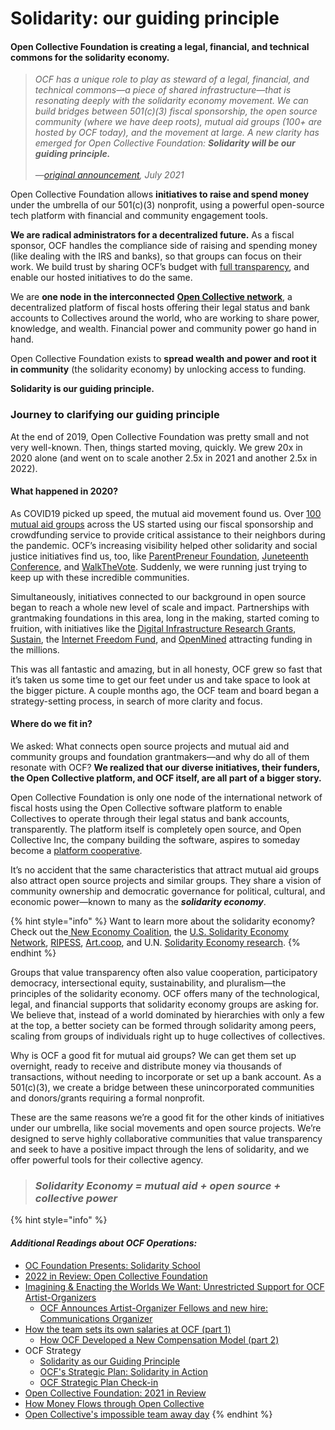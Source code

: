 # Solidarity: our guiding principle

#### Open Collective Foundation is creating a legal, financial, and technical commons for the solidarity economy. <a href="#open-collective-foundation-is-creating-a-legal-financial-and-technical-commons-for-the-solidarity-ec" id="open-collective-foundation-is-creating-a-legal-financial-and-technical-commons-for-the-solidarity-ec"></a>

> _OCF has a unique role to play as steward of a legal, financial, and technical commons—a piece of shared infrastructure—that is resonating deeply with the solidarity economy movement. We can build bridges between 501(c)(3) fiscal sponsorship, the open source community (where we have deep roots), mutual aid groups (100+ are hosted by OCF today), and the movement at large. A new clarity has emerged for Open Collective Foundation: **Solidarity will be our guiding principle.**_\
> \
> _—_[_original announcement_](https://blog.opencollective.com/solidarity-as-our-guiding-principle/)_, July 2021_

Open Collective Foundation allows **initiatives to raise and spend money** under the umbrella of our 501(c)(3) nonprofit, using a powerful open-source tech platform with financial and community engagement tools.

**We are radical administrators for a decentralized future.** As a fiscal sponsor, OCF handles the compliance side of raising and spending money (like dealing with the IRS and banks), so that groups can focus on their work. We build trust by sharing OCF’s budget with [full transparency](http://www.opencollective.com/foundation), and enable our hosted initiatives to do the same.

We are **one node in the interconnected** [**Open Collective network**](http://docs.opencollective.com/), a decentralized platform of fiscal hosts offering their legal status and bank accounts to Collectives around the world, who are working to share power, knowledge, and wealth. Financial power and community power go hand in hand.

Open Collective Foundation exists to **spread wealth and power and root it in community** (the solidarity economy) by unlocking access to funding.

**Solidarity is our guiding principle.**

### Journey to clarifying our guiding principle

At the end of 2019, Open Collective Foundation was pretty small and not very well-known. Then, things started moving, quickly. We grew 20x in 2020 alone (and went on to scale another 2.5x in 2021 and another 2.5x in 2022).

#### What happened in 2020? <a href="#what-happened" id="what-happened"></a>

As COVID19 picked up speed, the mutual aid movement found us. Over [100 mutual aid groups](https://opencollective.com/search?q=mutual+aid\&types=COLLECTIVE) across the US started using our fiscal sponsorship and crowdfunding service to provide critical assistance to their neighbors during the pandemic. OCF’s increasing visibility helped other solidarity and social justice initiatives find us, too, like [ParentPreneur Foundation](https://opencollective.com/parentpreneur-foundation/contribute), [Juneteenth Conference](https://opencollective.com/juneteenth-conference), and [WalkTheVote](https://opencollective.com/walkthevote). Suddenly, we were running just trying to keep up with these incredible communities.

Simultaneously, initiatives connected to our background in open source began to reach a whole new level of scale and impact. Partnerships with grantmaking foundations in this area, long in the making, started coming to fruition, with initiatives like the [Digital Infrastructure Research Grants](https://opencollective.com/di-grants), [Sustain](https://opencollective.com/sustain-2020-5874aeeb), the [Internet Freedom Fund](https://opencollective.com/internet-freedom-support-fund), and [OpenMined](https://www.openmined.org/) attracting funding in the millions.

This was all fantastic and amazing, but in all honesty, OCF grew so fast that it’s taken us some time to get our feet under us and take space to look at the bigger picture. A couple months ago, the OCF team and board began a strategy-setting process, in search of more clarity and focus.

#### Where do we fit in? <a href="#where-do-we-fit-in" id="where-do-we-fit-in"></a>

We asked: What connects open source projects and mutual aid and community groups and foundation grantmakers—and why do all of them resonate with OCF? **We realized that our diverse initiatives, their funders, the Open Collective platform, and OCF itself, are all part of a bigger story.**

Open Collective Foundation is only one node of the international network of fiscal hosts using the Open Collective software platform to enable Collectives to operate through their legal status and bank accounts, transparently. The platform itself is completely open source, and Open Collective Inc, the company building the software, aspires to someday become a [platform cooperative](https://www.colorado.edu/lab/medlab/2020/08/31/exit-community-community-primer).

It’s no accident that the same characteristics that attract mutual aid groups also attract open source projects and similar groups. They share a vision of community ownership and democratic governance for political, cultural, and economic power—known to many as the _**solidarity economy**_.

{% hint style="info" %}
Want to learn more about the solidarity economy? Check out the[ New Economy Coalition](https://neweconomy.net/solidarity-economy/), the [U.S. Solidarity Economy Network](https://ussen.org/webinars/), [RIPESS](http://www.ripess.org/what-is-sse/what-is-social-solidarity-economy/?lang=en), [Art.coop](https://art.coop/), and U.N. [Solidarity Economy research](https://www.ilo.org/Search5/search.do?searchWhat=solidarity+economy\&navigators=languagesnavigator%1dlanguage%1den%1den%1edatestrnavigator%1dyearstr%1d2020%1d%5e2020%24\&sortby=default\&lastDay=0\&collection=\&offset=0).
{% endhint %}

Groups that value transparency often also value cooperation, participatory democracy, intersectional equity, sustainability, and pluralism—the principles of the solidarity economy. OCF offers many of the technological, legal, and financial supports that solidarity economy groups are asking for. We believe that, instead of a world dominated by hierarchies with only a few at the top, a better society can be formed through solidarity among peers, scaling from groups of individuals right up to huge collectives of collectives.

Why is OCF a good fit for mutual aid groups? We can get them set up overnight, ready to receive and distribute money via thousands of transactions, without needing to incorporate or set up a bank account. As a 501(c)(3), we create a bridge between these unincorporated communities and donors/grants requiring a formal nonprofit.

These are the same reasons we’re a good fit for the other kinds of initiatives under our umbrella, like social movements and open source projects. We’re designed to serve highly collaborative communities that value transparency and seek to have a positive impact through the lens of solidarity, and we offer powerful tools for their collective agency.

> ### _**Solidarity Economy = mutual aid + open source + collective power**_



{% hint style="info" %}
#### _Additional Readings about OCF Operations:_

* [OC Foundation Presents: Solidarity School](https://blog.opencollective.com/solidarity-school/)
* [2022 in Review: Open Collective Foundation](https://blog.opencollective.com/ocf-2022/)
* [Imagining & Enacting the Worlds We Want: Unrestricted Support for OCF Artist-Organizers](https://blog.opencollective.com/artist-fellows-2022/)
  * [OCF Announces Artist-Organizer Fellows and new hire: Communications Organizer](https://blog.opencollective.com/announcing-comms-organizer-bobby-joe-smith-iii-artist-organizer-fellows-nia-hunter-niki-franco-ebony-gustave-and-robin-bean-crane/)
* [How the team sets its own salaries at OCF (part 1)](https://blog.opencollective.com/team-set-salaries-ocf/)
  * [How OCF Developed a New Compensation Model (part 2)](https://blog.opencollective.com/ocfs-journey-to-a-new-compensation-model/)
* OCF Strategy
  * [Solidarity as our Guiding Principle](https://blog.opencollective.com/solidarity-as-our-guiding-principle/)
  * [OCF's Strategic Plan: Solidarity in Action](https://blog.opencollective.com/ocf-strategic-plan/)
  * [OCF Strategic Plan Check-in](https://blog.opencollective.com/ocf-strategic-plan-checkin/)
* [Open Collective Foundation: 2021 in Review](https://blog.opencollective.com/ocf-2021-in-review/)
* [How Money Flows through Open Collective](https://blog.opencollective.com/how-money-flows/)
* [Open Collective's impossible team away day](https://blog.opencollective.com/our-impossible-away-day/)
{% endhint %}
